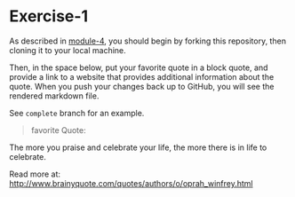 # Exercise-1

As described in [module-4](https://github.com/INFO-201/m4-git-intro), you should begin by forking this repository, then cloning it to your local machine.

Then, in the space below, put your favorite quote in a block quote, and provide a link to a website that provides additional information about the quote. When you push your changes back up to GitHub, you will see the rendered markdown file.

See `complete` branch for an example.

>favorite Quote: 

The more you praise and celebrate your life, the more there is in life to celebrate. 
>
Read more at: http://www.brainyquote.com/quotes/authors/o/oprah_winfrey.html
